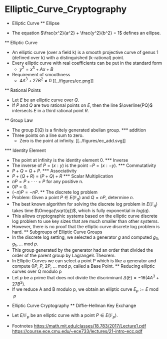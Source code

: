# Elliptic_Curve_Cryptography


* Elliptic Curve
** Ellipse
- The equation $\frac{x^2}{a^2} + \frac{y^2}{b^2} = 1$ defines an ellipse.

** Elliptic Curve
- An elliptic curve (over a field k) is a smooth projective curve of genus 1 (defined over k) with a distinguished (k-rational) point.
- Every elliptic curve with real coefficients can be put in the standard form
  + $y^2 = x^3 + Ax + B$
- Requirement of smoothness
  + $4A^3 + 27 B^2 \ne 0$
[[../figures/ec.png]]

** Rational Points
- Let $E$ be an elliptic curve over $Q$.
- If $P$ and $Q$ are two rational points on $E$, then the line $\overline{PQ}$ intersects $E$ in a third rational point $R$.

** Group Law
- The group $E(Q)$ is a finitely generated abelian group.
*** addition
- Three points on a line sum to zero.
  - Zero is the point at infinity.
[[../figures/ec_add.svg]]

*** Identity Element
- The point at infinity is the identity element 0.
*** Inverse
- The inverse of $P = (x : y)$ is the point $−P = (x : −y)$.
*** Commutativity
- $P + Q$ = $Q + P$.
*** Associativity
- $P + (Q + R)$ = $(P + Q) + R$
*** Scalar Multiplication
- $nP = P + · · · + P$ for any positive n.
- $0P = 0$.
- $(−n)P = −nP$.
** The discrete log problem
- Problem: Given a point $P \in E(\mathbb{F}_q)$ and $Q = nP$, determine $n$.
- The best known algorithm for solving the discrete log problem in $E(\mathbb{F}_q)$ takes time $\Omega(\sqrt{q})$, which is fully exponential in $log(q)$.
- This allows cryptographic systems based on the elliptic curve discrete log problem to use key sizes that are much smaller than other systems.
- However, there is no proof that the elliptic curve discrete log problem is hard.
** Subgroups of Elliptic Curve Groups
- In the discrete log setting, we selected a generator $g$ and computed $g_0$, $g_1$, $\ldots$ mod $p$.
- This group generated by the generator had an order that divided the order of the parent group by Lagrange’s Theorem.
- In Elliptic Curves we can select a point P which is like a generator and
compute $0P$, $P$, $2P$, $\ldots$ mod $p$, called a Base Point.
** Reducing elliptic curves over Q modulo p
- Let $p$ be a prime that does not divide the discriminant $\Delta(E) = −16(4A^3 + 27B^2)$.
- If we reduce A and B modulo p, we obtain an elliptic curve $E_p := E \bmod p$

* Elliptic Curve Cryptography
** Diffie-Hellman Key Exchange
- Let $E/\mathbb{F}_p$ be an elliptic curve with a point $P \in E(\mathbb{F}_p)$.


* Footnotes
https://math.mit.edu/classes/18.783/2017/Lecture1.pdf
https://course.ece.cmu.edu/~ece733/lectures/21-intro-ecc.pdf

